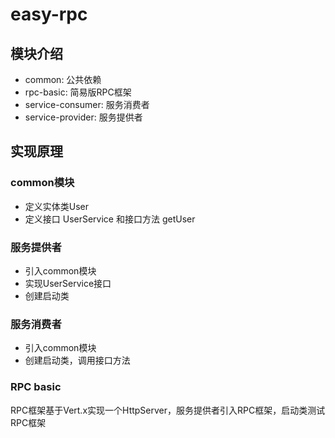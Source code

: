 # easy-rpc

## 模块介绍

- common: 公共依赖
- rpc-basic: 简易版RPC框架
- service-consumer: 服务消费者
- service-provider: 服务提供者

## 实现原理

### common模块

- 定义实体类User
- 定义接口 UserService 和接口方法 getUser

### 服务提供者

- 引入common模块
- 实现UserService接口
- 创建启动类

### 服务消费者

- 引入common模块
- 创建启动类，调用接口方法

### RPC basic

RPC框架基于Vert.x实现一个HttpServer，服务提供者引入RPC框架，启动类测试RPC框架

